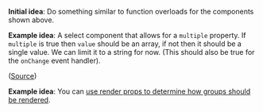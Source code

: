 **Initial idea**: Do something similar to function overloads for the components shown above.

**Example idea**: A select component that allows for a `multiple` property. If `multiple` is true then `value` should be an array, if not then it should be a single value. We can limit it to a string for now. (This should also be true for the `onChange` event handler).

([Source](https://blog.andrewbran.ch/expressive-react-component-apis-with-discriminated-unions/#props-unions-to-the-rescue))

**Example idea**: You can [use render props to determine how groups should be rendered](https://blog.andrewbran.ch/expressive-react-component-apis-with-discriminated-unions/#going-deeper-with-the-distributive-law-of-sets).

